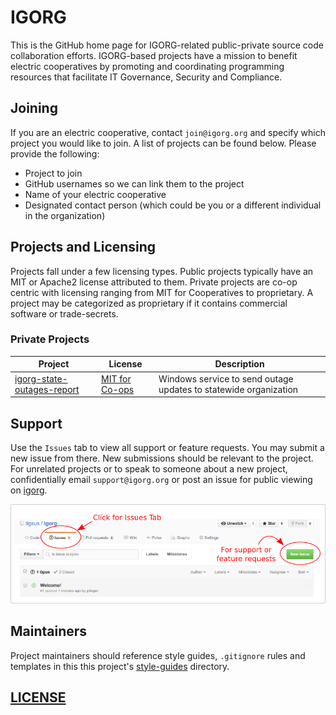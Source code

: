 # IGORG

This is the GitHub home page for IGORG-related public-private source code collaboration efforts. IGORG-based projects have a mission to benefit electric cooperatives by promoting and coordinating programming resources that facilitate IT Governance, Security and Compliance.  

## Joining

If you are an electric cooperative, contact `join@igorg.org` and specify which project you would like to join. A list of projects can be found below. Please provide the following:

* Project to join
* GitHub usernames so we can link them to the project
* Name of your electric cooperative
* Designated contact person (which could be you or a different individual in the organization)

## Projects and Licensing

Projects fall under a few licensing types. Public projects typically have an MIT or Apache2 license attributed to them. Private projects are co-op centric with licensing ranging from MIT for Cooperatives to proprietary. A project may be categorized as proprietary if it contains commercial software or trade-secrets.

### Private Projects

| Project       | License       | Description   |
| ------------- | ------------- | ------------- |
| [igorg-state-outages-report](https://github.com/tigsus/igorg-state-outages-report)  | [MIT for Co-ops](https://github.com/tigsus/licenses/blob/master/MIT-for-Cooperatives-Tigsus-LCREC.md) | Windows service to send outage updates to statewide organization |

## Support

Use the `Issues` tab to view all support or feature requests. You may submit a new issue from there.  New submissions should be relevant to the project.  For unrelated projects or to speak to someone about a new project, confidentially email `support@igorg.org` or post an issue for public viewing on [igorg](https://github.com/tigsus/igorg/issues).

![Issues](https://github.com/tigsus/igorg/blob/master/images/issues.png)

## Maintainers

Project maintainers should reference style guides, `.gitignore` rules and templates in this this project's [style-guides](https://github.com/tigsus/igorg/tree/master/style-guides) directory.

## [LICENSE](LICENSE)